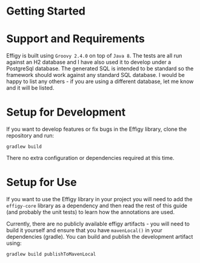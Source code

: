 # Getting Started

# Support and Requirements

Effigy is built using `Groovy 2.4.0` on top of `Java 8`. The tests are all run against an H2 database and I have also used it
to develop under a PostgreSql database. The generated SQL is intended to be standard so the framework should work against any
standard SQL database. I would be happy to list any others - if you are using a different database, let me know and it will be
listed.

# Setup for Development

If you want to develop features or fix bugs in the Effigy library, clone the repository and run:

    gradlew build

There no extra configuration or dependencies required at this time.

# Setup for Use

If you want to use the Effigy library in your project you will need to add the `effigy-core` library as a dependency and then
read the rest of this guide (and probably the unit tests) to learn how the annotations are used.

Currently, there are no publicly available effigy artifacts - you will need to build it yourself and ensure that you have `mavenLocal()`
in your dependencies (gradle). You can build and publish the development artifact using:

    gradlew build publishToMavenLocal


